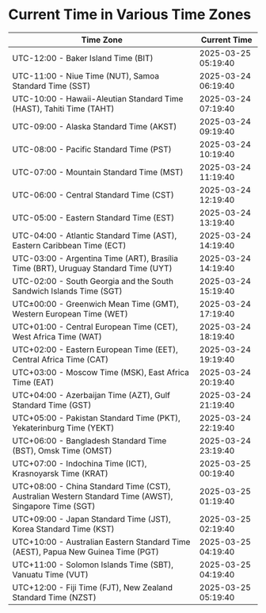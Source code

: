 # Current Time in Various Time Zones

| Time Zone | Current Time |
|-----------|--------------|
| UTC-12:00 - Baker Island Time (BIT) | 2025-03-25 05:19:40 |
| UTC-11:00 - Niue Time (NUT), Samoa Standard Time (SST) | 2025-03-24 06:19:40 |
| UTC-10:00 - Hawaii-Aleutian Standard Time (HAST), Tahiti Time (TAHT) | 2025-03-24 07:19:40 |
| UTC-09:00 - Alaska Standard Time (AKST) | 2025-03-24 09:19:40 |
| UTC-08:00 - Pacific Standard Time (PST) | 2025-03-24 10:19:40 |
| UTC-07:00 - Mountain Standard Time (MST) | 2025-03-24 11:19:40 |
| UTC-06:00 - Central Standard Time (CST) | 2025-03-24 12:19:40 |
| UTC-05:00 - Eastern Standard Time (EST) | 2025-03-24 13:19:40 |
| UTC-04:00 - Atlantic Standard Time (AST), Eastern Caribbean Time (ECT) | 2025-03-24 14:19:40 |
| UTC-03:00 - Argentina Time (ART), Brasília Time (BRT), Uruguay Standard Time (UYT) | 2025-03-24 14:19:40 |
| UTC-02:00 - South Georgia and the South Sandwich Islands Time (SGT) | 2025-03-24 15:19:40 |
| UTC±00:00 - Greenwich Mean Time (GMT), Western European Time (WET) | 2025-03-24 17:19:40 |
| UTC+01:00 - Central European Time (CET), West Africa Time (WAT) | 2025-03-24 18:19:40 |
| UTC+02:00 - Eastern European Time (EET), Central Africa Time (CAT) | 2025-03-24 19:19:40 |
| UTC+03:00 - Moscow Time (MSK), East Africa Time (EAT) | 2025-03-24 20:19:40 |
| UTC+04:00 - Azerbaijan Time (AZT), Gulf Standard Time (GST) | 2025-03-24 21:19:40 |
| UTC+05:00 - Pakistan Standard Time (PKT), Yekaterinburg Time (YEKT) | 2025-03-24 22:19:40 |
| UTC+06:00 - Bangladesh Standard Time (BST), Omsk Time (OMST) | 2025-03-24 23:19:40 |
| UTC+07:00 - Indochina Time (ICT), Krasnoyarsk Time (KRAT) | 2025-03-25 00:19:40 |
| UTC+08:00 - China Standard Time (CST), Australian Western Standard Time (AWST), Singapore Time (SGT) | 2025-03-25 01:19:40 |
| UTC+09:00 - Japan Standard Time (JST), Korea Standard Time (KST) | 2025-03-25 02:19:40 |
| UTC+10:00 - Australian Eastern Standard Time (AEST), Papua New Guinea Time (PGT) | 2025-03-25 04:19:40 |
| UTC+11:00 - Solomon Islands Time (SBT), Vanuatu Time (VUT) | 2025-03-25 04:19:40 |
| UTC+12:00 - Fiji Time (FJT), New Zealand Standard Time (NZST) | 2025-03-25 05:19:40 |
